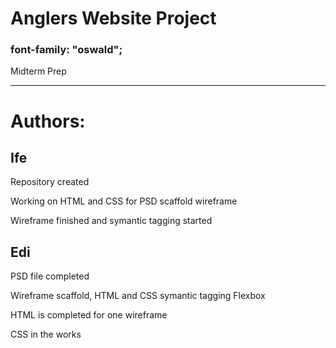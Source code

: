 # Anglers Website Project

### font-family: "oswald";

Midterm Prep

---------

# Authors:

## Ife

Repository created

Working on HTML and CSS for PSD scaffold wireframe

Wireframe finished and symantic tagging started

## Edi

PSD file completed

Wireframe scaffold, HTML and CSS symantic tagging
Flexbox

HTML is completed for one wireframe

CSS in the works


